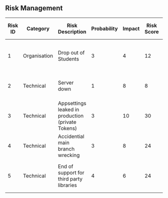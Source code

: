 ## Risk Management

| Risk ID |	Category | Risk Description |	Probability |	Impact |	Risk Score | Mitigation Strategy |	Indicator |	Contingency Plan	| Responsible |	Status |	Last modifed date |
|-|-|-|-|-|-|-|-|-|-|-|-|
|1	|Organisation|	Drop out of Students	|3|	4|	12|	Healthy Lifestyle, Benefits|	Longer absence|	Higher Workload, cancel unimportant featuers|	Alex|	Open|	12.04.2023|
|2	|Technical|	Server down	|1	|8	|8|	Backup plan for deployment, Backup (Code, Data, etc.)| 	Email from provider, Health Monitoring|	Change to Azure|	Alex	|Open	|12.04.2023|
|3	|Technical|	Appsettings leaked in production (private Tokens)|3	|10	|30	|DO NOT PUSH THE REAL APPSETTINGS.JSON, if edited check git status|	Code Review, Pull Request |	Change secrets|	Pusher	|Open	|12.04.2023|
|4	|Technical	|Accidential main branch wrecking|	3	|8	|24	|Git main branch protection |	Warning in git bash and force push|	Revert branch, force push recent main branch|	Pusher|	Closed	|12.04.2023|
|5	|Technical	|End of support for third party libraries	|4|	6|	24|	News monitoring on used 3rd party libraries|	Dependabot warning on github, Owasp Zap Warning|	Switch to own implementations, use old versions, use alternative libraries|	Anna|	Open	|12.04.2023|

